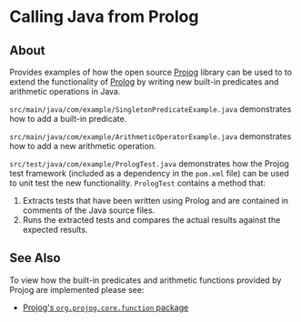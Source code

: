# Calling Java from Prolog

## About

Provides examples of how the open source [Projog](http://projog.org "Prolog interpreter for Java") library can be used to to extend the functionality of [Prolog](https://en.wikipedia.org/wiki/Prolog) by writing new built-in predicates and arithmetic operations in Java.

`src/main/java/com/example/SingletonPredicateExample.java` demonstrates how to add a built-in predicate.

`src/main/java/com/example/ArithmeticOperatorExample.java` demonstrates how to add a new arithmetic operation.

`src/test/java/com/example/PrologTest.java` demonstrates how the Projog test framework (included as a dependency in the `pom.xml` file) can be used to unit test the new functionality. `PrologTest` contains a method that:

1. Extracts tests that have been written using Prolog and are contained in comments of the Java source files.
2. Runs the extracted tests and compares the actual results against the expected results.

## See Also

To view how the built-in predicates and arithmetic functions provided by Projog are implemented please see:

* [Projog's `org.projog.core.function` package](https://github.com/s-webber/projog/tree/master/src/core/org/projog/core/function)
